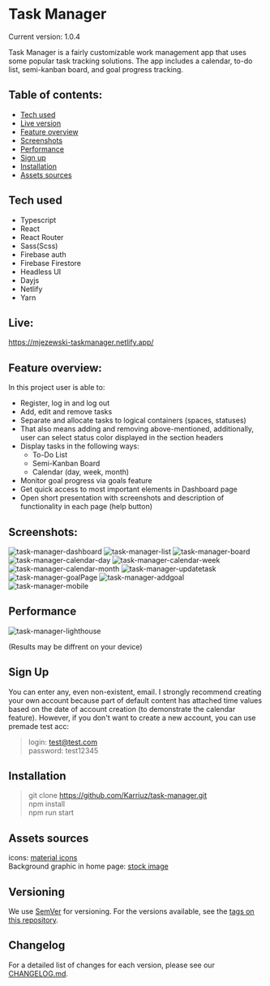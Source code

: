 # Task Manager

Current version: 1.0.4

Task Manager is a fairly customizable work management app that uses some popular task tracking solutions. The app includes a calendar, to-do list, semi-kanban board, and goal progress tracking.

## Table of contents:

- [Tech used](#tech-used)
- [Live version](#live)
- [Feature overview](#feature-overview)
- [Screenshots](#screenshots)
- [Performance](#performance)
- [Sign up](#sign-up)
- [Installation](#installation)
- [Assets sources](#assets-sources)

## Tech used

- Typescript
- React
- React Router
- Sass(Scss)
- Firebase auth
- Firebase Firestore
- Headless UI
- Dayjs
- Netlify
- Yarn

## Live:

https://mjezewski-taskmanager.netlify.app/

## Feature overview:

In this project user is able to:

- Register, log in and log out
- Add, edit and remove tasks
- Separate and allocate tasks to logical containers (spaces, statuses)
- That also means adding and removing above-mentioned, additionally, user can select status color displayed in the section headers
- Display tasks in the following ways:
  - To-Do List
  - Semi-Kanban Board
  - Calendar (day, week, month)
- Monitor goal progress via goals feature
- Get quick access to most important elements in Dashboard page
- Open short presentation with screenshots and description of functionality in each page (help button)

## Screenshots:

![task-manager-dashboard](https://user-images.githubusercontent.com/57302040/192273372-cdf8891c-a54d-4e63-bbd0-8977f6c22cd6.png)
![task-manager-list](https://user-images.githubusercontent.com/57302040/192273366-f68a753f-c322-4eae-a30f-f57579281bb5.png)
![task-manager-board](https://user-images.githubusercontent.com/57302040/192273378-dce2b4e0-3407-4a45-8dac-1124afc6af6b.png)
![task-manager-calendar-day](https://user-images.githubusercontent.com/57302040/192273381-33b882fe-ce3f-4b24-9ebc-bda675c90fae.png)
![task-manager-calendar-week](https://user-images.githubusercontent.com/57302040/192273370-d7a94abe-044e-4bbf-90db-665b4c0b4e55.png)
![task-manager-calendar-month](https://user-images.githubusercontent.com/57302040/192273383-47c6f849-b471-481f-9293-ef88a8cb73d1.png)
![task-manager-updatetask](https://user-images.githubusercontent.com/57302040/192273363-4cc66d05-a66c-4a1d-97dd-2b4a4e424a72.png)
![task-manager-goalPage](https://user-images.githubusercontent.com/57302040/192273373-28971418-5972-4233-a48d-f0ea4eca9cfe.png)
![task-manager-addgoal](https://user-images.githubusercontent.com/57302040/192273403-5986483d-c131-42c3-83c8-0cbcdcb1616d.png)
![task-manager-mobile](https://user-images.githubusercontent.com/57302040/192273355-7135a462-c649-4e59-8664-7ed9c4df95cc.png)

## Performance

![task-manager-lighthouse](https://user-images.githubusercontent.com/57302040/192273320-8d36f038-1554-4fab-845b-7940edde7d1e.png)

(Results may be diffrent on your device)

## Sign Up

You can enter any, even non-existent, email. I strongly recommend creating your own account because part of default content has attached time values based on the date of account creation (to demonstrate the calendar feature). However, if you don't want to create a new account, you can use premade test acc:

> login: test@test.com <br />
> password: test12345

## Installation

> git clone https://github.com/Karriuz/task-manager.git <br />
> npm install <br />
> npm run start

## Assets sources

icons: [material icons](https://fonts.google.com/icons) <br />
Background graphic in home page: [stock image](https://pixabay.com/vectors/background-abstract-colorful-wave-6360865/)

## Versioning

We use [SemVer](http://semver.org/) for versioning. For the versions available, see the [tags on this repository](https://github.com/KVFIR/uzdevumi/tags).

## Changelog

For a detailed list of changes for each version, please see our [CHANGELOG.md](CHANGELOG.md).
